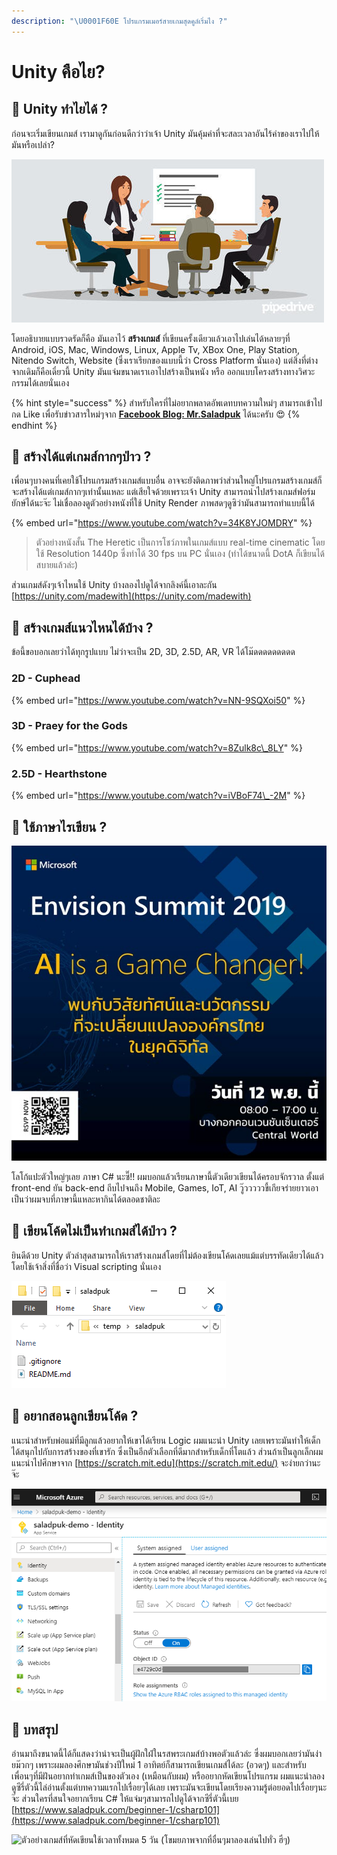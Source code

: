 ```yaml
---
description: "\U0001F60E โปรแกรมเมอร์สายเกมสุดคูล์เริ่มไง ?"
---
```


# Unity คือไย?

## 🤔 Unity ทำไยได้ ?

ก่อนจะเริ่มเขียนเกมส์ เรามาดูกันก่อนดีกว่าว่าเจ้า Unity มันคุ้มค่าที่จะสละเวลาอันไร้ค่าของเราไปให้มันหรือเปล่า?

![](../.gitbook/assets/image%20%28237%29.png)

โดยอธิบายแบบรวดรัดก็คือ มันเอาไว้ **สร้างเกมส์** ที่เขียนครั้งเดียวแล้วเอาไปเล่นได้หลายๆที่ Android, iOS, Mac, Windows, Linux, Apple Tv,  XBox One, Play Station, Nitendo Switch, Website \(ซึ่งเราเรียกของแบบนี้ว่า Cross Platform นั่นเอง\) แต่สิ่งที่ต่างจากเดิมก็คือเดี๋ยวนี้ Unity มันแจ่มขนาดเราเอาไปสร้างเป็นหนัง หรือ ออกแบบโครงสร้างทางวิศวะกรรมได้เลยนั่นเอง

{% hint style="success" %}
สำหรับใครที่ไม่อยากพลาดอัพเดทบทความใหม่ๆ สามารถเข้าไปกด Like เพื่อรับข่าวสารใหม่ๆจาก [**Facebook Blog: Mr.Saladpuk**](https://www.facebook.com/mr.saladpuk) ได้นะครับ 😍
{% endhint %}

## 🤔 สร้างได้แต่เกมส์กากๆป่าว ?

เพื่อนๆบางคนที่เคยใช้โปรแกรมสร้างเกมส์แบบอื่น อาจจะยังติดภาพว่าส่วนใหญ่โปรแกรมสร้างเกมส์ก็จะสร้างได้แต่เกมส์กากๆเท่านั้นแหละ แต่เสียใจด้วยเพราะเจ้า Unity สามารถนำไปสร้างเกมส์ฟอร์มยักษ์ได้นะจ๊ะ ไม่เชื่อลองดูตัวอย่างหนังที่ใช้ Unity Render ภาพสดๆดูซิว่ามันสามารถทำแบบนี้ได้

{% embed url="https://www.youtube.com/watch?v=34K8YJOMDRY" %}

> ตัวอย่างหนังสั้น The Heretic เป็นการโชว์ภาพในเกมส์แบบ real-time cinematic โดยใช้ Resolution 1440p ซึ่งทำได้ 30 fps บน PC นั่นเอง \(ทำได้ขนาดนี้ DotA ก็เขียนได้สบายแล้วล่ะ\)

ส่วนเกมส์ดังๆเจ้าไหนใช้ Unity บ้างลองไปดูได้จากลิงค์นี้เอาละกัน [https://unity.com/madewith](https://unity.com/madewith)

## 🤔 สร้างเกมส์แนวไหนได้บ้าง ?

ข้อนี้ขอบอกเลยว่าได้ทุกรูปแบบ ไม่ว่าจะเป็น 2D, 3D, 2.5D, AR, VR ได้โม๊ดดดดดดดดด

### 2D - Cuphead

{% embed url="https://www.youtube.com/watch?v=NN-9SQXoi50" %}

### 3D - Praey for the Gods

{% embed url="https://www.youtube.com/watch?v=8Zulk8c\_8LY" %}

### 2.5D - Hearthstone

{% embed url="https://www.youtube.com/watch?v=iVBoF74\_-2M" %}

## 🤔 ใช้ภาษาไรเขียน ?

![](../.gitbook/assets/image%20%28321%29.png)

โลโก้แปะตัวใหญ่ๆเลย ภาษา C\# นะซี๊!! ผมบอกแล้วเรียนภาษานี้ตัวเดียวเขียนได้ครอบจักรวาล ตั้งแต่ front-end ยัน back-end ถีบไปจนถึง Mobile, Games, IoT, AI วู๊วววววขี้เกียจร่ายยาวเอาเป็นว่าผมจบที่ภาษานี้แหละหากินได้ตลอดชาติละ

## 🤔 เขียนโค้ดไม่เป็นทำเกมส์ได้ป่าว ?

ยินดีด้วย Unity ตัวล่าสุดสามารถให้เราสร้างเกมส์โดยที่ไม่ต้องเขียนโค้ดเลยแม้แต่บรรทัดเดียวได้แล้ว โดยใช้เจ้าสิ่งที่ชื่อว่า Visual scripting นั่นเอง

![](../.gitbook/assets/image%20%28487%29.png)

## 🤔 อยากสอนลูกเขียนโค้ด ?

แนะนำสำหรับพ่อแม่ที่มีลูกแล้วอยากให้เขาได้เรียน Logic ผมแนะนำ Unity เลยเพราะมันทำให้เด็กได้สนุกไปกับการสร้างของที่เขารัก ซึ่งเป็นอีกตัวเลือกที่ดีมากสำหรับเด็กที่โตแล้ว ส่วนถ้าเป็นลูกเล็กผมแนะนำไปศึกษาจาก [https://scratch.mit.edu](https://scratch.mit.edu/) จะง่ายกว่านะจ๊ะ

![](../.gitbook/assets/image%20%28280%29.png)

## 💖 บทสรุป

อ่านมาถึงขนาดนี้ได้ก็แสดงว่าน่าจะเป็นผู้ฝักใฝ่ในรสพระเกมส์บ้างพอตัวแล้วล่ะ ซึ่งผมบอกเลยว่ามันง่ายม๊วกๆ เพราะผมลองศึกษามันช่วงปีใหม่ 1 อาทิตย์ก็สามารถเขียนเกมส์ได้ละ \(อวดๆ\) และสำหรับเพื่อนๆที่มีฝันอยากทำเกมส์เป็นของตัวเอง \(เหมือนกับผม\) หรืออยากหัดเขียนโปรแกรม ผมแนะนำลองดูซีรี่ตัวนี้ไล่อ่านตั้งแต่บทความแรกไปเรื่อยๆได้เลย เพราะมันจะเขียนโดยเรียงความรู้ต่อยอดไปเรื่อยๆนะจ๊ะ ส่วนใครที่สนใจอยากเรียน C\# ให้แจ่มๆสามารถไปดูได้จากซีรี่ตัวนี้เบย [https://www.saladpuk.com/beginner-1/csharp101](https://www.saladpuk.com/beginner-1/csharp101)

![&#xE15;&#xE31;&#xE27;&#xE2D;&#xE22;&#xE48;&#xE32;&#xE07;&#xE40;&#xE01;&#xE21;&#xE2A;&#xE4C;&#xE17;&#xE35;&#xE48;&#xE2B;&#xE31;&#xE14;&#xE40;&#xE02;&#xE35;&#xE22;&#xE19;&#xE43;&#xE0A;&#xE49;&#xE40;&#xE27;&#xE25;&#xE32;&#xE17;&#xE31;&#xE49;&#xE07;&#xE2B;&#xE21;&#xE14; 5 &#xE27;&#xE31;&#xE19; \(&#xE42;&#xE02;&#xE21;&#xE22;&#xE20;&#xE32;&#xE1E;&#xE08;&#xE32;&#xE01;&#xE17;&#xE35;&#xE48;&#xE2D;&#xE37;&#xE48;&#xE19;&#xE46;&#xE21;&#xE32;&#xE25;&#xE2D;&#xE07;&#xE40;&#xE25;&#xE48;&#xE19;&#xE44;&#xE1B;&#xE17;&#xE31;&#xE48;&#xE27; &#xE2E;&#xE35;&#xE48;&#xE46;\)](../.gitbook/assets/image%20%2862%29.png)

